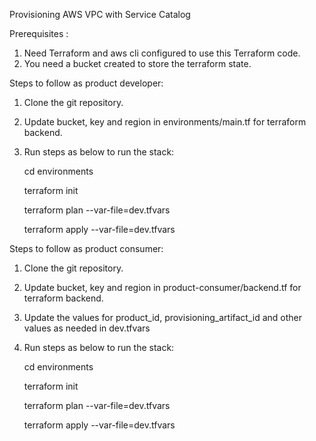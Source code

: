 Provisioning AWS VPC with Service Catalog

Prerequisites :
1. Need Terraform and aws cli configured to use this Terraform code.
2. You need a bucket created to store the terraform state.

Steps to follow as product developer:

1. Clone the git repository.
2. Update bucket, key and region in environments/main.tf for terraform backend.
3. Run steps as below to run the stack:

   cd environments
	
   terraform init
	
   terraform plan --var-file=dev.tfvars
	
   terraform apply --var-file=dev.tfvars


Steps to follow as product consumer:

1. Clone the git repository.
2. Update bucket, key and region in product-consumer/backend.tf for terraform backend.
3. Update the values for product_id, provisioning_artifact_id and other values as needed in dev.tfvars
4. Run steps as below to run the stack:

   cd environments
	
   terraform init
	
   terraform plan --var-file=dev.tfvars
	
   terraform apply --var-file=dev.tfvars
